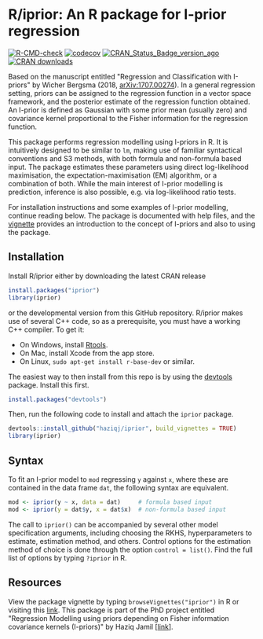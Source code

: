 # R/iprior: An R package for I-prior regression

<!-- badges: start -->
[![R-CMD-check](https://github.com/haziqj/iprior/actions/workflows/R-CMD-check.yaml/badge.svg)](https://github.com/haziqj/iprior/actions/workflows/R-CMD-check.yaml)
[![codecov](https://codecov.io/gh/haziqj/iprior/graph/badge.svg?token=W4xTtuyt6r)](https://codecov.io/gh/haziqj/iprior)
[![CRAN_Status_Badge_version_ago](http://www.r-pkg.org/badges/version-ago/iprior)](https://cran.r-project.org/package=iprior)
[![CRAN downloads](http://cranlogs.r-pkg.org/badges/grand-total/iprior)](https://cran.r-project.org/package=iprior)
<!-- badges: end -->

<!-- [![Build Status](https://travis-ci.org/haziqj/iprior.svg?branch=master)](https://travis-ci.org/haziqj/iprior)
[![AppVeyor Build Status](https://ci.appveyor.com/api/projects/status/github/haziqj/iprior?branch=master&svg=true)](https://ci.appveyor.com/project/haziqj/iprior)
[![Coverage Status](https://img.shields.io/codecov/c/github/haziqj/iprior/master.svg)](https://codecov.io/gh/haziqj/iprior) -->

Based on the manuscript entitled "Regression and Classification with I-priors" by Wicher Bergsma (2018, [arXiv:1707.00274](https://arxiv.org/abs/1707.00274)). 
In a general regression setting, priors can be assigned to the regression function in a vector space framework, and the posterior estimate of the regression function obtained. 
An I-prior is defined as Gaussian with some prior mean (usually zero) and covariance kernel proportional to the Fisher information for the regression function.

This package performs regression modelling using I-priors in R. 
It is intuitively designed to be similar to `lm`, making use of familiar syntactical conventions and S3 methods, with both formula and non-formula based input. 
The package estimates these parameters using direct log-likelihood maximisation, the expectation-maximisation (EM) algorithm, or a combination of both.
While the main interest of I-prior modelling is prediction, inference is also possible, e.g. via log-likelihood ratio tests.

For installation instructions and some examples of I-prior modelling, continue reading below. 
The package is documented with help files, and the [vignette](http://phd.haziqj.ml/iprior_paper.pdf) provides an introduction to the concept of I-priors and also to using the package.

## Installation

Install R/iprior either by downloading the latest CRAN release

```r
install.packages("iprior")
library(iprior)
```

or the developmental version from this GitHub repository. R/iprior makes use of several C++ code, so as a prerequisite, you must have a working C++ compiler. To get it:

-   On Windows, install [Rtools](https://cran.r-project.org/bin/windows/Rtools/).
-   On Mac, install Xcode from the app store.
-   On Linux, `sudo apt-get install r-base-dev` or similar.

The easiest way to then install from this repo is by using the [devtools](https://github.com/hadley/devtools) package. 
Install this first.

``` r
install.packages("devtools")
```

Then, run the following code to install and attach the `iprior` package.

``` r
devtools::install_github("haziqj/iprior", build_vignettes = TRUE)
library(iprior)
```
[//]: # (*Note: The option `build_vignettes = TRUE` builds the package vignettes for viewing, but takes slightly longer. Set `build_vignettes = FALSE`, or remove this option entirely, to skip building the vignettes.*)

## Syntax

To fit an I-prior model to `mod` regressing `y` against `x`, where these are contained in the data frame `dat`, the following syntax are equivalent.

``` r
mod <- iprior(y ~ x, data = dat)     # formula based input
mod <- iprior(y = dat$y, x = dat$x)  # non-formula based input
```

The call to `iprior()` can be accompanied by several other model specification arguments, including choosing the RKHS, hyperparameters to estimate, estimation method, and others. 
Control options for the estimation method of choice is done through the option `control = list()`. 
Find the full list of options by typing `?iprior` in R.

## Resources

View the package vignette by typing `browseVignettes("iprior")` in R or visiting this [link](http://phd.haziqj.ml/iprior_paper.pdf). 
This package is part of the PhD project entitled "Regression Modelling using priors depending on Fisher information covariance kernels (I-priors)" by Haziq Jamil [[link](http://phd.haziqj.ml)].

